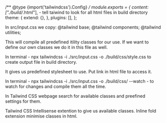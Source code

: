 /** @type {import('tailwindcss').Config} */
module.exports = {
  content: ["./build/*.html"], - tell taiwind to look for all html files in build directory
  theme: {
    extend: {},
  },
  plugins: [],
};

In src/input.css we copy:
@tailwind base;
@tailwind components;
@tailwind utilities;

This will compile all predefined itility classes for our use. If we want to define our own classes we do it in this file as well.

In terminal -  npx tailwindcss -i ./src/input.css -o ./build/css/style.css to create output file in build directory.

It gives us predefined stylesheet to use.
Put link in html file to access it.

In terminal -  npx tailwindcss -i ./src/input.css -o ./build/css/ --watch - to watch for changes and compile them all the time.

In Tailwind CSS webpage search for available classes and preefined settings for them.

Tailwind CSS Intellisense extention to give us available classes.
Inline fold extension minimise classes in html.